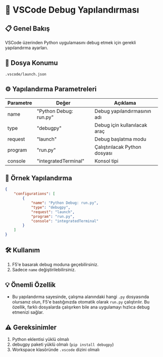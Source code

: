 # 🐛 VSCode Debug Yapılandırması

## 📋 Genel Bakış
VSCode üzerinden Python uygulamasını debug etmek için gerekli yapılandırma ayarları.

## 📝 Dosya Konumu
`.vscode/launch.json`

## ⚙️ Yapılandırma Parametreleri

| Parametre | Değer | Açıklama |
|-----------|-------|-----------|
| name | "Python Debug: run.py" | Debug yapılandırmasının adı |
| type | "debugpy" | Debug için kullanılacak araç |
| request | "launch" | Debug başlatma modu |
| program | "run.py" | Çalıştırılacak Python dosyası |
| console | "integratedTerminal" | Konsol tipi |

## 📝 Örnek Yapılandırma
```json
{
    "configurations": [
        {
            "name": "Python Debug: run.py",
            "type": "debugpy",
            "request": "launch",
            "program": "run.py",
            "console": "integratedTerminal"
        }
    ]
}
```

## 🛠️ Kullanım
1. F5'e basarak debug moduna geçebilirsiniz.
2. Sadece `name` değiştirilebilirsiniz.

## 💡 Önemli Özellik
- Bu yapılandırma sayesinde, çalışma alanındaki hangi `.py` dosyasında olursanız olun, F5'e bastığınızda otomatik olarak `run.py` çalıştırılır. Bu özellik, farklı dosyalarda çalışırken bile ana uygulamayı hızlıca debug etmenizi sağlar.

## ⚠️ Gereksinimler
1. Python eklentisi yüklü olmalı
2. debugpy paketi yüklü olmalı (`pip install debugpy`)
3. Workspace klasöründe `.vscode` dizini olmalı
